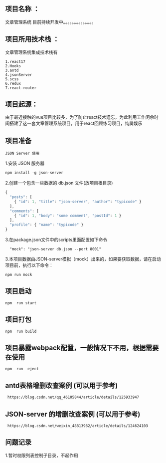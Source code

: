 ## 项目名称 ：
文章管理系统 目前持续开发中。。。。。。。。。。。。。。
## 项目所用技术栈 ：
文章管理系统集成技术栈有
```
1.react17
2.Hooks
3.antd
4.jsonServer
5.scss
6.redux
7.react-router
```
## 项目起源：
由于最近接触的vue项目比较多，为了防止react技术遗忘，为此利用工作闲余时间搭建了这一套文章管理系统项目，用于react回顾练习项目，纯属娱乐

## 项目准备
`JSON Server 使用`

1.安装 JSON 服务器

```js
npm install -g json-server
```

2.创建一个包含一些数据的 db.json 文件(放项目根目录)

```js
{
  "posts": [
    { "id": 1, "title": "json-server", "author": "typicode" }
  ],
  "comments": [
    { "id": 1, "body": "some comment", "postId": 1 }
  ],
  "profile": { "name": "typicode" }
}
```
3.在package.json文件中的scripts里面配置如下命令
```
  "mock": "json-server db.json --port 8001"
```


3.本项目数据由JSON-server模拟（mock）出来的，如果要获取数据，请在启动项目前，执行以下命令：
```
npm run mock

```
## 项目启动

```
npm  run start 
```
## 项目打包
```
npm  run build
```
## 项目暴露webpack配置，一般情况下不用，根据需要在使用

```
npm  run  eject
```



## antd表格增删改查案例 (可以用于参考)
```html
 https://blog.csdn.net/qq_46105844/article/details/125933947 
 ``` 
##  JSON-server 的增删改查案例  (可以用于参考)
```
 https://blog.csdn.net/weixin_48813932/article/details/124624103 
 ```

## 问题记录
1.暂时权限列表控制子目录，不起作用